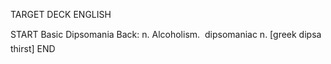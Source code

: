 TARGET DECK
ENGLISH

START
Basic
Dipsomania
Back: n. Alcoholism.  dipsomaniac n. [greek dipsa thirst]
END
